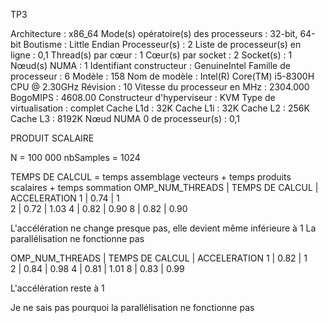 TP3




Architecture :                          x86_64
Mode(s) opératoire(s) des processeurs : 32-bit, 64-bit
Boutisme :                              Little Endian
Processeur(s) :                         2
Liste de processeur(s) en ligne :       0,1
Thread(s) par cœur :                    1
Cœur(s) par socket :                    2
Socket(s) :                             1
Nœud(s) NUMA :                          1
Identifiant constructeur :              GenuineIntel
Famille de processeur :                 6
Modèle :                                158
Nom de modèle :                         Intel(R) Core(TM) i5-8300H CPU @ 2.30GHz
Révision :                              10
Vitesse du processeur en MHz :          2304.000
BogoMIPS :                              4608.00
Constructeur d'hyperviseur :            KVM
Type de virtualisation :                complet
Cache L1d :                             32K
Cache L1i :                             32K
Cache L2 :                              256K
Cache L3 :                              8192K
Nœud NUMA 0 de processeur(s) :          0,1




PRODUIT SCALAIRE

N = 100 000
nbSamples = 1024

TEMPS DE CALCUL = temps assemblage vecteurs + temps produits scalaires + temps sommation
OMP_NUM_THREADS | TEMPS DE CALCUL | ACCELERATION
      1         |      0.74       |      1      
      2         |      0.72       |      1.03
      4         |      0.82       |      0.90
      8         |      0.82       |      0.90

L'accélération ne change presque pas, elle devient même inférieure à 1
La parallélisation ne fonctionne pas

OMP_NUM_THREADS | TEMPS DE CALCUL | ACCELERATION
      1         |      0.82       |      1      
      2         |      0.84       |      0.98
      4         |      0.81       |      1.01
      8         |      0.83       |      0.99

L'accélération reste à 1

Je ne sais pas pourquoi la parallélisation ne fonctionne pas
